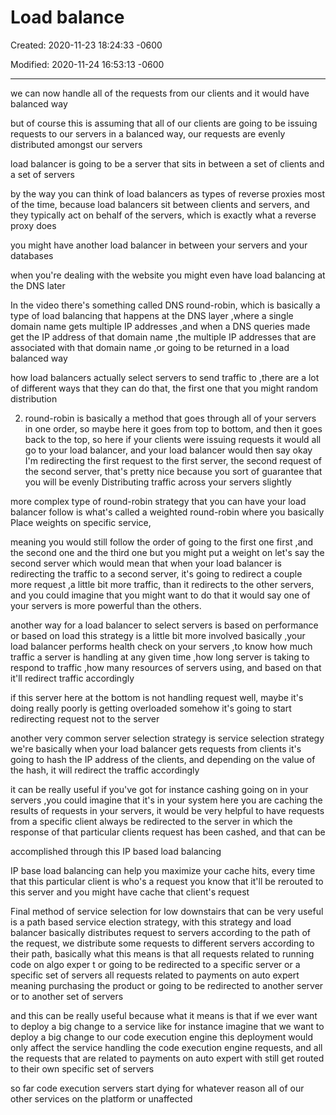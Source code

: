 # Load balance 

Created: 2020-11-23 18:24:33 -0600

Modified: 2020-11-24 16:53:13 -0600

---

we can now handle all of the requests from our clients and it would have balanced way





but of course this is assuming that all of our clients are going to be issuing requests to our servers in a balanced way, our requests are evenly distributed amongst our servers



load balancer is going to be a server that sits in between a set of clients and a set of servers



by the way you can think of load balancers as types of reverse proxies most of the time, because load balancers sit between clients and servers, and they typically act on behalf of the servers, which is exactly what a reverse proxy does





you might have another load balancer in between your servers and your databases



when you're dealing with the website you might even have load balancing at the DNS later





In the video there's something called DNS round-robin, which is basically a type of load balancing that happens at the DNS layer ,where a single domain name gets multiple IP addresses ,and when a DNS queries made get the IP address of that domain name ,the multiple IP addresses that are associated with that domain name ,or going to be returned in a load balanced way



how load balancers actually select servers to send traffic to ,there are a lot of different ways that they can do that, the first one that you might random distribution



2. round-robin is basically a method that goes through all of your servers in one order, so maybe here it goes from top to bottom, and then it goes back to the top, so here if your clients were issuing requests it would all go to your load balancer, and your load balancer would then say okay I'm redirecting the first request to the first server, the second request of the second server, that's pretty nice because you sort of guarantee that you will be evenly Distributing traffic across your servers slightly



more complex type of round-robin strategy that you can have your load balancer follow is what's called a weighted round-robin where you basically Place weights on specific service,



meaning you would still follow the order of going to the first one first ,and the second one and the third one but you might put a weight on let's say the second server which would mean that when your load balancer is redirecting the traffic to a second server, it's going to redirect a couple more request ,a little bit more traffic, than it redirects to the other servers, and you could imagine that you might want to do that it would say one of your servers is more powerful than the others.





another way for a load balancer to select servers is based on performance or based on load this strategy is a little bit more involved basically ,your load balancer performs health check on your servers ,to know how much traffic a server is handling at any given time ,how long server is taking to respond to traffic ,how many resources of servers using, and based on that it'll redirect traffic accordingly



if this server here at the bottom is not handling request well, maybe it's doing really poorly is getting overloaded somehow it's going to start redirecting request not to the server



another very common server selection strategy is service selection strategy we're basically when your load balancer gets requests from clients it's going to hash the IP address of the clients, and depending on the value of the hash, it will redirect the traffic accordingly



it can be really useful if you've got for instance cashing going on in your servers ,you could imagine that it's in your system here you are caching the results of requests in your servers, it would be very helpful to have requests from a specific client always be redirected to the server in which the response of that particular clients request has been cashed, and that can be

accomplished through this IP based load balancing





IP base load balancing can help you maximize your cache hits, every time that this particular client is who's a request you know that it'll be rerouted to this server and you might have cache that client's request





Final method of service selection for low downstairs that can be very useful is a path based service election strategy, with this strategy and load balancer basically distributes request to servers according to the path of the request, we distribute some requests to different servers according to their path, basically what this means is that all requests related to running code on algo exper t or going to be redirected to a specific server or a specific set of servers all requests related to payments on auto expert meaning purchasing the product or going to be redirected to another server or to another set of servers





and this can be really useful because what it means is that if we ever want to deploy a big change to a service like for instance imagine that we want to deploy a big change to our code execution engine this deployment would only affect the service handling the code execution engine requests, and all the requests that are related to payments on auto expert with still get routed to their own specific set of servers



so far code execution servers start dying for whatever reason all of our other services on the platform or unaffected




